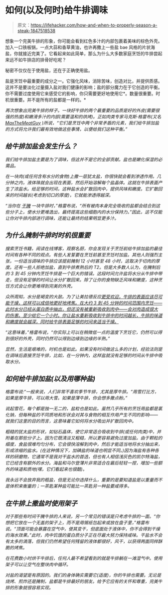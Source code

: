 # 如何(以及何时)给牛排调味

> 原文：<https://lifehacker.com/how-and-when-to-properly-season-a-steak-1847518538>

想象一个完美牛排的形象，你可能会看到红色多汁的内部包裹着美味的棕色外壳。加入一口铁板锅，一点大蒜和香草黄油，也许再撒上一些盐 bae 风格的片状海盐，你就接近完美了。它看起来如此简单，那么为什么大多数家庭烹饪的牛排尝起来远不如牛排店的排骨好吃呢？



秘密不仅仅在于使用盐，还在于正确使用盐。

盐是烹饪中最重要的成分之一。它强化风味，消除苦味，创造对比，并提供质感。这并不是要淡化过量摄入盐对我们健康的影响；盐的部分魔力在于它创造的平衡。你不需要过度使用它来感受它的影响，你只需要更好地使用它*。数量很重要。时机很重要。并不是所有的盐都是一样的。*

*再次想象出完美牛排的样子。一块好牛排的两个最重要的品质是好的外皮(需要很强的热度)和嫩滑多汁的内部(需要温和的烘烤)。正如肉类专家马克斯·格雷布(又名 [MaxTheMeatGuy](https://www.instagram.com/maxthemeatguy/?hl=en) )所说，“它们是烹饪中两个非常矛盾的元素，我们给牛排加盐的方式将允许我们最有效地做这些事情，以便给我们这种平衡。”*

## *给牛排加盐会发生什么？*

*我们给牛排加盐主要是为了调味，但这并不是它的全部贡献。盐也是嫩化保湿的必需品。*

*在一块肉(或任何含有水分的食物)上撒一层犹太盐，你很快就会看到渗透作用。几分钟之内，液体珠就会出现在表面，然后开始溶解每个盐晶体。这就在牛排表面产生了浓盐水。给足够的时间，这种盐水会扩散回肉中，提供风味和嫩度。它扩散回来的时间越长(考虑到切口的厚度)，它就能渗透得越深。*

*“当你在 [干腌](https://lifehacker.com/dry-brine-chops-for-juicy-succulent-meat-without-the-1776594424) 一块牛排时，”格雷布说，“所有被肉本身完全吸收的盐都会结合到这些分子上，使水分更难逸出，最终提高这些细胞内的水分保持力。”因此，这不仅能让你对牛排内部进行调味，还能让最终的结果明显更多汁。* 

## ***为什么腌制牛排时时机很重要***

*搜索烹饪书籍，阅读在线博客，观察名厨，你会发现关于烹饪前给牛排加盐的最佳时间有各种不同的观点。有些人发誓要在烹饪前甚至烹饪时加盐。其他人则强烈主张，一份适当调味的牛排应该提前腌制 12 小时甚至 48 小时，这取决于切肉的厚度。还有一些人拒绝加盐，直到牛排煮熟后的 T2。但是大多数人认为，在腌制后的 3 到 45 分钟内烹饪牛排是一个巨大的错误。这段时间允许盐将水分从牛排中带走，但没有足够的时间让水分扩散回来。除了让你的食物缺乏风味和嫩度，这种烹饪方式会让你更难得到完美的外壳。*

*众所周知，水分是褐变的大敌。为了让美拉德反应[更受欢迎，牛排的表面应该尽可能干燥，这样可以成倍地更好地烤焦。在大约 3 到 45 分钟的时间范围内烹饪——此时水分已经从蛋白质中抽出，但还没有被重新吸收到肉中——会对肉造成很大的伤害。至少给它一个小时。你让盐水重新吸收到牛排中的时间越长，牛排的味道和嫩度就会越深，同时给牛排表面足够的时间来适当干燥。](https://www.seriouseats.com/what-is-maillard-reaction-cooking-science)*

*“这意味着，”格雷布说，“你实际上可以在稍微低一点的温度下烹饪它，仍然可以得到很好的外壳，同时仍然可以得到边缘到边缘的半熟。”*

*显然，生活是艰难的，时机也是如此。如果没有时间做这么多的计划，经验法则是在调味后直接烹饪牛排，比如，在一分钟内，这样盐就没有足够的时间从牛排中吸取水分。*

## ***如何给牛排加盐(以及用哪种盐)***

*格雷布说:“一般来说，人们非常不喜欢季节牛排，尤其是厚牛排。“用雪打比方，如果是厚牛排，可以用大雪。如果是薄牛排，你会想多撒点粉。”*

*说起雪花，每个都是独一无二的，盐粒也是如此。虽然几乎所有的烹饪用盐都是氯化钠，但每种盐的不同质地和形状会对其与食物的相互作用产生不同的影响——就我们这里的目的而言，这意味着它如何将水分吸出并扩散回肉中。*

*粗糙的犹太盐的形状，如钻石晶体，使它非常适合吸收到牛排(或任何肉类)中，并附着在那些分子上。因为它既清淡又粗糙，所以更容易避免过度加盐。由于颗粒的细度，食盐很难均匀分布，它会很快溶解到肉中，然后才能适当地将水分抽出来，形成浓缩的盐水。(在这种情况下，加碘盐的味道也明显不同。)因为海盐有各种各样的研磨物，它通常不是我对干盐水的首选，但也有人相信浅灰色的凯尔特海盐，它已经含有额外的水分。海盐和马尔登薄片非常适合在最后轻轻一捏，增加一些额外的味道和质地(嘿，它们看起来也很酷)。*

*我永远不会放弃我的粗盐，但是无论你选择什么，重要的是要知道盐是以重量而不是体积来衡量的；一茶匙某种盐可能比一茶匙另一种盐要咸得多。*

## *在牛排上撒盐时使用架子*

*对于那些有时间干腌牛排的人来说，另一个常见的错误是只考虑牛排的一面。“你想把它放在一个无盖的架子上，而不是用锡纸包起来或放在盘子里，”格雷布说。“顶面可能会暴露在空气中，使其变干，但底面处于液体中，你不会得到干燥的海水效果。”此时，肉中饥饿的蛋白质分子正在尽最大努力保持咸味。干盐水不会有太多的滴落，但我们仍然希望任何残留的液体都很好，风干，以获得两面同样酥脆的烤焦。*

*在花费数小时烘干牛排后，任何人最不希望看到的就是牛排躺在一滩湿气中。使用架子可以让空气在整块肉中循环。*

*对盐的渴望是有原因的。我们的身体确实需要它(适度)，你的牛排也需要。无论是烧烤、煎炸还是腌制，盐都是牛排最好的朋友。给予它应有的关怀和尊重，完美牛排的形象就很容易实现。*